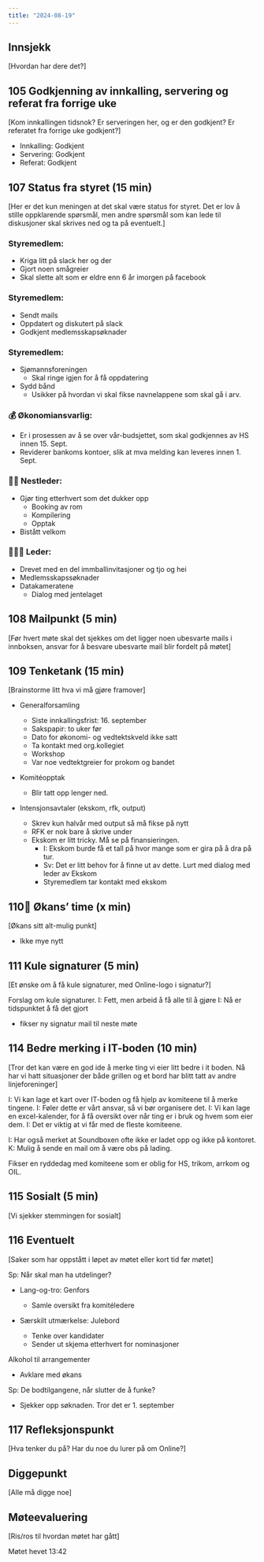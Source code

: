 ```yaml
---
title: "2024-08-19"
---
```


## Innsjekk

[Hvordan har dere det?]

## 105 Godkjenning av innkalling, servering og referat fra forrige uke

[Kom innkallingen tidsnok? Er serveringen her, og er den godkjent? Er referatet fra forrige uke godkjent?]

- Innkalling: Godkjent
- Servering: Godkjent
- Referat: Godkjent

## 107 Status fra styret (15 min)

[Her er det kun meningen at det skal være status for styret. Det er lov å stille oppklarende spørsmål, men andre spørsmål som kan lede til diskusjoner skal skrives ned og ta på eventuelt.]

### **Styremedlem**:
- Kriga litt på slack her og der
- Gjort noen smågreier
- Skal slette alt som er eldre enn 6 år imorgen på facebook

### **Styremedlem**:

- Sendt mails
- Oppdatert og diskutert på slack
- Godkjent medlemsskapsøknader

### **Styremedlem**:

- Sjømannsforeningen
    - Skal ringe igjen for å få oppdatering
- Sydd bånd 
    - Usikker på hvordan vi skal fikse navnelappene som skal gå i arv.

### **💰** Økonomiansvarlig:

- Er i prosessen av å se over vår-budsjettet, som skal godkjennes av HS innen 15. Sept.
- Reviderer bankoms kontoer, slik at mva melding kan leveres innen 1. Sept.

### 👨🏼 Nestleder:

- Gjør ting etterhvert som det dukker opp
    - Booking av rom
    - Kompilering 
    - Opptak
- Bistått velkom 

### 🧔🏼‍♂️ Leder:

- Drevet med en del immballinvitasjoner og tjo og hei
- Medlemsskapssøknader
- Datakameratene
    - Dialog med jentelaget 


## 108 Mailpunkt (5 min)

[Før hvert møte skal det sjekkes om det ligger noen ubesvarte mails i innboksen, ansvar for å besvare ubesvarte mail blir fordelt på møtet]

## 109 Tenketank (15 min)

[Brainstorme litt hva vi må gjøre framover]

- Generalforsamling
    - Siste innkallingsfrist: 16. september
    - Sakspapir: to uker før 
    - Dato for økonomi- og vedtektskveld ikke satt
    - Ta kontakt med org.kollegiet
    - Workshop 
    - Var noe vedtektgreier for prokom og bandet
    
- Komitéopptak
    - Blir tatt opp lenger ned. 

- Intensjonsavtaler (ekskom, rfk, output)
    - Skrev kun halvår med output så må fikse på nytt
    - RFK er nok bare å skrive under
    - Ekskom er litt tricky. Må se på finansieringen.
        - I: Ekskom burde få et tall på hvor mange som er gira på å dra på tur. 
        - Sv: Det er litt behov for å finne ut av dette. Lurt med dialog med leder av Ekskom
        - Styremedlem tar kontakt med ekskom 

## 110🚒 Økans’ time (x min)

[Økans sitt alt-mulig punkt]

- Ikke mye nytt

## 111 Kule signaturer (5 min)

[Et ønske om å få kule signaturer, med Online-logo i signatur?]

Forslag om kule signaturer.
I: Fett, men arbeid å få alle til å gjøre
I: Nå er tidspunktet å få det gjort
- fikser ny signatur mail til neste møte

## 114 Bedre merking i IT-boden  (10 min)

[Tror det kan være en god ide å merke ting vi eier litt bedre i it boden. Nå har vi hatt situasjoner der både grillen og et bord har blitt tatt av andre linjeforeninger]


I: Vi kan lage et kart over IT-boden og få hjelp av komiteene til å merke tingene. 
I: Føler dette er vårt ansvar, så vi bør organisere det. 
I: Vi kan lage en excel-kalender, for å få oversikt over når ting er i bruk og hvem som eier dem. 
I: Det er viktig at vi får med de fleste komiteene. 

I: Har også merket at Soundboxen ofte ikke er ladet opp og ikke på kontoret. 
K: Mulig å sende en mail om å være obs på lading. 

Fikser en ryddedag med komiteene som er oblig for HS, trikom, arrkom og OIL.

## 115 Sosialt (5 min)

[Vi sjekker stemmingen for sosialt]

## 116 Eventuelt

[Saker som har oppstått i løpet av møtet eller kort tid før møtet]

Sp: Når skal man ha utdelinger?

- Lang-og-tro: Genfors
    - Samle oversikt fra komitéledere

- Særskilt utmærkelse: Julebord
    - Tenke over kandidater
    - Sender ut skjema etterhvert for nominasjoner

Alkohol til arrangementer
- Avklare med økans

Sp: De bodtilgangene, når slutter de å funke?
- Sjekker opp søknaden. Tror det er 1. september


## 117 Refleksjonspunkt

[Hva tenker du på? Har du noe du lurer på om Online?]

## Diggepunkt

[Alle må digge noe]

## Møteevaluering

[Ris/ros til hvordan møtet har gått]

Møtet hevet 13:42